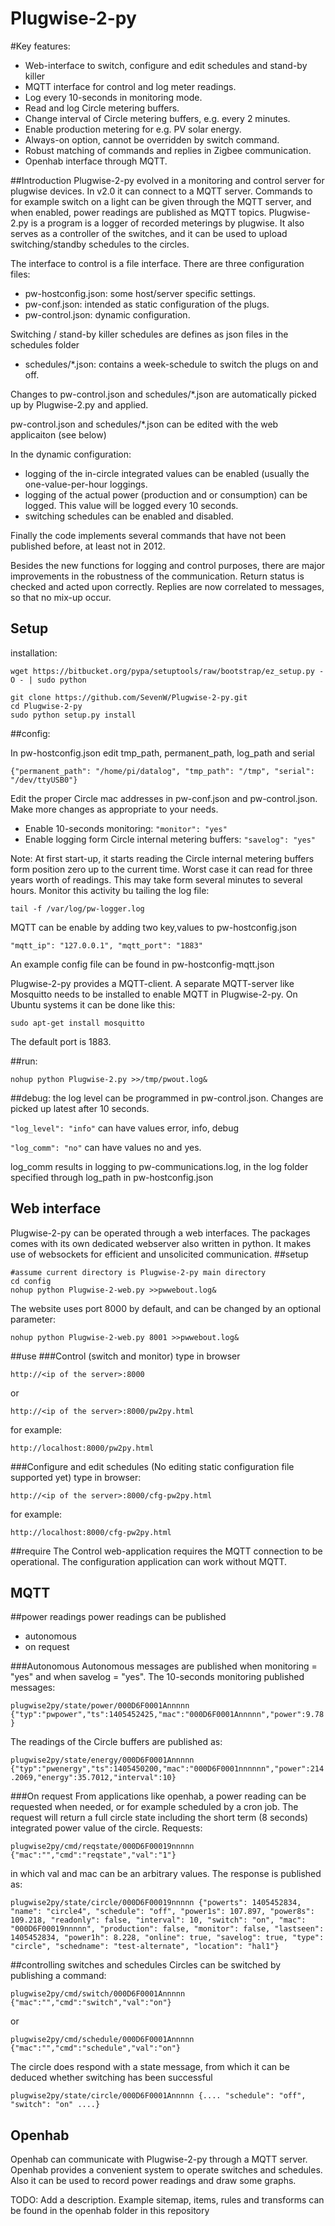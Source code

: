 Plugwise-2-py
=============

#Key features:
- Web-interface to switch, configure and edit schedules and stand-by killer
- MQTT interface for control and log meter readings.
- Log every 10-seconds in monitoring mode.
- Read and log Circle metering buffers.
- Change interval of Circle metering buffers, e.g. every 2 minutes.
- Enable production metering for e.g. PV solar energy.
- Always-on option, cannot be overridden by switch command.
- Robust matching of commands and replies in Zigbee communication.
- Openhab interface through MQTT.

##Introduction
Plugwise-2-py evolved in a monitoring and control server for plugwise devices.
In v2.0 it can connect to a MQTT server. Commands to for example switch on a light can be given through the MQTT server, and when enabled, power readings are published as MQTT topics.
Plugwise-2.py is a program is a logger of recorded meterings by plugwise.
It also serves as a controller of the switches, and it can be used to upload
switching/standby schedules to the circles.

The interface to control is a file interface. There are three configuration files:
- pw-hostconfig.json: some host/server specific settings.
- pw-conf.json: intended as static configuration of the plugs.
- pw-control.json: dynamic configuration.

Switching / stand-by killer schedules are defines as json files in the schedules folder
- schedules/*.json: contains a week-schedule to switch the plugs on and off.

Changes to pw-control.json and schedules/*.json are automatically picked up by Plugwise-2.py and applied.

pw-control.json and schedules/*.json can be edited with the web applicaiton (see below)

In the dynamic configuration:
- logging of the in-circle integrated values can be enabled (usually the one-value-per-hour loggings.
- logging of the actual power (production and or consumption) can  be logged. This value will be logged every 10 seconds.
- switching schedules can be enabled and disabled.

Finally the code implements several commands that have not been published before, at least not in 2012.

Besides the new functions for logging and control purposes, there are major improvements in the robustness of the communication. Return status is checked and acted upon correctly. Replies are now correlated to messages, so that no mix-up occur.


Setup
-----
installation:

```
wget https://bitbucket.org/pypa/setuptools/raw/bootstrap/ez_setup.py -O - | sudo python

git clone https://github.com/SevenW/Plugwise-2-py.git
cd Plugwise-2-py
sudo python setup.py install
```

##config:

In pw-hostconfig.json edit tmp_path, permanent_path, log_path and serial

```{"permanent_path": "/home/pi/datalog", "tmp_path": "/tmp", "serial": "/dev/ttyUSB0"}```

Edit the proper Circle mac addresses in pw-conf.json and pw-control.json. Make more changes as appropriate to your needs.
- Enable 10-seconds monitoring: `"monitor": "yes"`
- Enable logging form Circle internal metering buffers: `"savelog": "yes"`

Note: At first start-up, it starts reading the Circle internal metering buffers form position zero up to the current time. Worst case it can read for three years worth of readings. This may take form several minutes to several hours.
Monitor this activity bu tailing the log file:

`tail -f /var/log/pw-logger.log`

MQTT can be enable by adding two key,values to pw-hostconfig.json

`"mqtt_ip": "127.0.0.1", "mqtt_port": "1883"`

An example config file can be found in pw-hostconfig-mqtt.json

Plugwise-2-py provides a MQTT-client. A separate MQTT-server like Mosquitto needs to be installed to enable MQTT in Plugwise-2-py. On Ubuntu systems it can be done like this:

`sudo apt-get install mosquitto`

The default port is 1883.

##run:

```nohup python Plugwise-2.py >>/tmp/pwout.log&```

##debug:
the log level can be programmed in pw-control.json. Changes are picked up latest after 10 seconds.

`"log_level": "info"` can have values error, info, debug

`"log_comm": "no"` can have values no and yes. 

log_comm results in logging to  pw-communications.log, in the log folder specified through log_path in pw-hostconfig.json

Web interface
-------------
Plugwise-2-py can be operated through a web interfaces. The packages comes with its own dedicated webserver also written in python. It makes use of websockets for efficient and unsolicited communication.
##setup

```
#assume current directory is Plugwise-2-py main directory
cd config
nohup python Plugwise-2-web.py >>pwwebout.log&
```

The website uses port 8000 by default, and can be changed by an optional parameter:

`nohup python Plugwise-2-web.py 8001 >>pwwebout.log&`

##use
###Control (switch and monitor)
type in browser

`http://<ip of the server>:8000`

or

`http://<ip of the server>:8000/pw2py.html`

for example:

`http://localhost:8000/pw2py.html`

###Configure and edit schedules
(No editing static configuration file supported yet)
type in browser:

`http://<ip of the server>:8000/cfg-pw2py.html`

for example:

`http://localhost:8000/cfg-pw2py.html`


##require
The Control web-application requires the MQTT connection to be operational. The configuration application can work without MQTT.

MQTT
----
##power readings
power readings can be published
- autonomous
- on request

###Autonomous
Autonomous messages are published when monitoring = "yes" and when savelog = "yes". The 10-seconds monitoring published messages:

`plugwise2py/state/power/000D6F0001Annnnn {"typ":"pwpower","ts":1405452425,"mac":"000D6F0001Annnnn","power":9.78}`

The readings of the Circle buffers are published as:

`plugwise2py/state/energy/000D6F0001Annnnn {"typ":"pwenergy","ts":1405450200,"mac":"000D6F0001nnnnnn","power":214.2069,"energy":35.7012,"interval":10}`

###On request
From applications like openhab, a power reading can be requested when needed, or for example scheduled by a cron job. The request will return a full circle state including the short term (8 seconds) integrated power value of the circle. Requests:

`plugwise2py/cmd/reqstate/000D6F00019nnnnn {"mac":"","cmd":"reqstate","val":"1"}`

in which val and mac can be an arbitrary values.
The response is published as:

`plugwise2py/state/circle/000D6F00019nnnnn {"powerts": 1405452834, "name": "circle4", "schedule": "off", "power1s": 107.897, "power8s": 109.218, "readonly": false, "interval": 10, "switch": "on", "mac": "000D6F00019nnnnn", "production": false, "monitor": false, "lastseen": 1405452834, "power1h": 8.228, "online": true, "savelog": true, "type": "circle", "schedname": "test-alternate", "location": "hal1"}`

##controlling switches and schedules
Circles can be switched by publishing a command:

`plugwise2py/cmd/switch/000D6F0001Annnnn {"mac":"","cmd":"switch","val":"on"}`

or

`plugwise2py/cmd/schedule/000D6F0001Annnnn {"mac":"","cmd":"schedule","val":"on"}`


The circle does respond with a state message, from which it can be deduced whether switching has been successful

`plugwise2py/state/circle/000D6F0001Annnnn {.... "schedule": "off", "switch": "on" ....}`

Openhab
-------
Openhab can communicate with Plugwise-2-py through a MQTT server. Openhab provides a convenient system to operate switches and schedules. Also it can be used to record power readings and draw some graphs.

TODO: Add a description.
Example sitemap, items, rules and transforms can be found in the openhab folder in this repository

